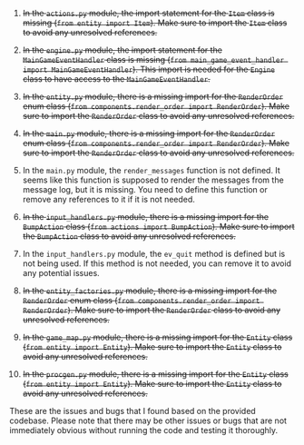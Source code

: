 1. ~~In the `actions.py` module, the import statement for the `Item` class is missing (`from entity import Item`). Make sure to import the `Item` class to avoid any unresolved references.~~

2. ~~In the `engine.py` module, the import statement for the `MainGameEventHandler` class is missing (`from main_game_event_handler import MainGameEventHandler`). This import is needed for the `Engine` class to have access to the `MainGameEventHandler`.~~

3. ~~In the `entity.py` module, there is a missing import for the `RenderOrder` enum class (`from components.render_order import RenderOrder`). Make sure to import the `RenderOrder` class to avoid any unresolved references.~~

4. ~~In the `main.py` module, there is a missing import for the `RenderOrder` enum class (`from components.render_order import RenderOrder`). Make sure to import the `RenderOrder` class to avoid any unresolved references.~~

5. In the `main.py` module, the `render_messages` function is not defined. It seems like this function is supposed to render the messages from the message log, but it is missing. You need to define this function or remove any references to it if it is not needed.

6. ~~In the `input_handlers.py` module, there is a missing import for the `BumpAction` class (`from actions import BumpAction`). Make sure to import the `BumpAction` class to avoid any unresolved references.~~

7. In the `input_handlers.py` module, the `ev_quit` method is defined but is not being used. If this method is not needed, you can remove it to avoid any potential issues.

8. ~~In the `entity_factories.py` module, there is a missing import for the `RenderOrder` enum class (`from components.render_order import RenderOrder`). Make sure to import the `RenderOrder` class to avoid any unresolved references.~~

9. ~~In the `game_map.py` module, there is a missing import for the `Entity` class (`from entity import Entity`). Make sure to import the `Entity` class to avoid any unresolved references.~~

10. ~~In the `procgen.py` module, there is a missing import for the `Entity` class (`from entity import Entity`). Make sure to import the `Entity` class to avoid any unresolved references.~~

These are the issues and bugs that I found based on the provided codebase. Please note that there may be other issues or bugs that are not immediately obvious without running the code and testing it thoroughly.
